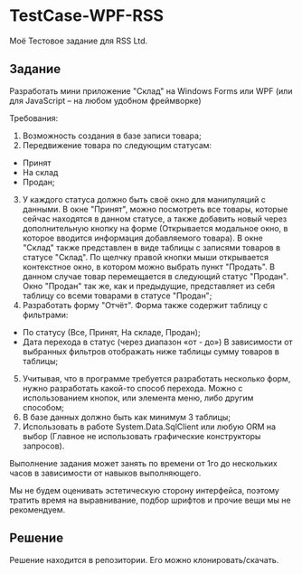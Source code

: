 # TestCase-WPF-RSS
Моё Тестовое задание для RSS Ltd.


## Задание

Разработать мини приложение "Склад" на Windows Forms или WPF (или для JavaScript – на любом удобном фреймворке)

Требования:
1) Возможность создания в базе записи товара;
2) Передвижение товара по следующим статусам:
- Принят
- На склад
- Продан;
3) У каждого статуса должно быть своё окно для манипуляций с данными. В окне "Принят", можно посмотреть все товары, которые сейчас находятся в данном статусе, а также добавить новый через дополнительную кнопку на форме (Открывается модальное окно, в которое вводится информация добавляемого товара). В окне "Склад" также представлен в виде таблицы с записями товаров в статусе "Склад". По щелчку правой кнопки мыши открывается контекстное окно, в котором можно выбрать пункт "Продать". В данном случае товар перемещается в следующий статус "Продан". Окно "Продан" так же, как и предыдущие, представляет из себя таблицу со всеми товарами в статусе "Продан";
4) Разработать форму "Отчёт". Форма также содержит таблицу с фильтрами:
- По статусу (Все, Принят, На складе, Продан);
- Дата перехода в статус (через диапазон «от - до»)
В зависимости от выбранных фильтров отображать ниже таблицы сумму товаров в таблицы;
5) Учитывая, что в программе требуется разработать несколько форм, нужно разработать какой-то способ перехода. Можно с использованием кнопок, или элемента меню, либо другим способом;
6) В базе данных должно быть как минимум 3 таблицы;
7) Использовать в работе System.Data.SqlClient или любую ORM на выбор (Главное не использовать графические конструкторы запросов).

Выполнение задания может занять по времени от 1го до нескольких часов в зависимости от навыков выполняющего.

Мы не будем оценивать эстетическую сторону интерфейса, поэтому тратить время на выравнивание, подбор шрифтов и прочие вещи мы не рекомендуем.

## Решение

Решение находится в репозитории. Его можно клонировать/скачать.
